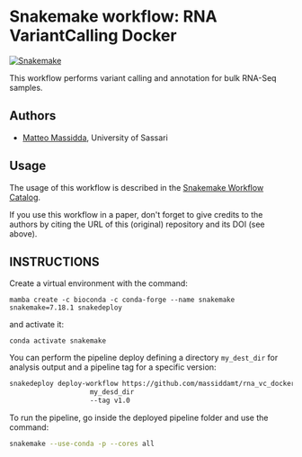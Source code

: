 # Snakemake workflow: RNA VariantCalling Docker
[![Snakemake](https://img.shields.io/badge/snakemake-≥7.18.1-brightgreen.svg)](https://snakemake.bitbucket.io)

This workflow performs variant calling and annotation for bulk RNA-Seq samples.

## Authors

* [Matteo Massidda](https://github.com/massiddamt), University of Sassari

## Usage

The usage of this workflow is described in the [Snakemake Workflow Catalog](https://snakemake.github.io/snakemake-workflow-catalog?usage=massiddamt/rna_vc_docker).

If you use this workflow in a paper, don't forget to give credits to the authors by citing the URL of this (original) repository and its DOI (see above).

## INSTRUCTIONS
Create a virtual environment with the command:
```commandline
mamba create -c bioconda -c conda-forge --name snakemake snakemake=7.18.1 snakedeploy
```
and activate it:
```commandline
conda activate snakemake
```
You can perform the pipeline deploy defining a directory `my_dest_dir` for analysis output and a pipeline tag for a specific version:
```bash
snakedeploy deploy-workflow https://github.com/massiddamt/rna_vc_docker.git 
                    my_desd_dir 
                    --tag v1.0
```
To run the pipeline, go inside the deployed pipeline folder and use the command:
```bash
snakemake --use-conda -p --cores all
```